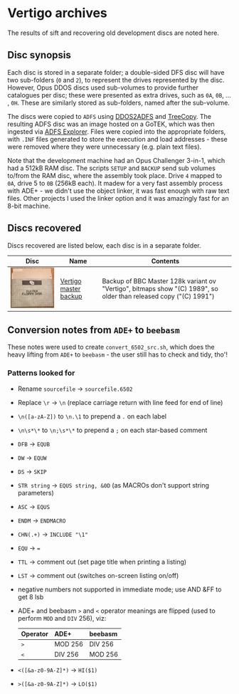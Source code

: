 # Vertigo archives

The results of sift and recovering old development discs are noted here.

## Disc synopsis

Each disc is stored in a separate folder; a double-sided DFS disc will have
two sub-folders (`0` and `2`), to represent the drives represented by the disc. However, Opus DDOS discs used sub-volumes to provide further catalogues per disc; these were presented as extra drives, such as `0A`, `0B`, ... , `0H`. These are similarly stored as sub-folders, named after the sub-volume.

The discs were copied to `ADFS` using [DDOS2ADFS](https://github.com/dr-grim/beeb-utils/blob/main/DDOS2ADFS/README.md) and [TreeCopy](https://mdfs.net/Software/FileTools/). The resulting ADFS disc was an image hosted on a GoTEK, which was then ingested via [ADFS Explorer](http://www.g7jjf.com/mac_adfs_explorer.htm). Files were copied into the appropriate folders, with `.INF` files generated to store the execution and load addresses - these were removed where they were unnecessary (e.g. plain text files).

Note that the development machine had an Opus Challenger 3-in-1, which had a 512kB RAM disc. The scripts `SETUP` and `BACKUP` send sub volumes to/from the RAM disc, where the assembly took place. Drive `4` mapped to `0A`, drive 5 to `0B` (256kB each). It madew for a very fast assembly process with ADE+ - we didn't use the object linker, it was fast enough with raw text files. Other projects I used the linker option and it was amazingly fast for an 8-bit machine.

## Discs recovered
Discs recovered are listed below, each disc is in a separate folder.

Disc | Name | Contents
-|-|-
![Vertigo master backup](Vertigo-master-backup/thumbnail.jpeg) | [Vertigo master backup](Vertigo-master-backup/) | Backup of BBC Master 128k variant ov "Vertigo", bitmaps show "(C) 1989", so older than released copy ("(C) 1991")

## Conversion notes from `ADE+` to `beebasm`

These notes were used to create `convert_6502_src.sh`, which does the heavy lifting from `ADE+` to `beebasm` - the user still has to check and tidy, tho'!

### Patterns looked for
* Rename `sourcefile` -> `sourcefile.6502`
* Replace `\r` -> `\n` (replace carriage return with line feed for end of line)
* `\n([a-zA-Z])` to `\n.\1` to prepend a `.` on each label
* `\n\s*\*` to `\n;\s*\*` to prepend a `;` on each star-based comment
* `DFB` -> `EQUB`
* `DW` -> `EQUW`
* `DS` -> `SKIP`
* `STR string` -> `EQUS string, &0D` (as MACROs don't support string parameters)
* `ASC` -> `EQUS`
* `ENDM` -> `ENDMACRO`
* `CHN(.+)` -> `INCLUDE "\1"`
* `EQU` -> `=`
* `TTL` -> comment out (set page title when printing a listing)
* `LST` -> comment out (switches on-screen listing on/off)
* negative numbers not supported in immediate mode; use AND &FF to get 8 lsb
* ADE+ and beebasm `>` and `<` operator meanings are flipped (used to perform `MOD` and `DIV` 256), viz:

    Operator | ADE+ | beebasm
    -|-|-
    `>` | MOD 256 | DIV 256
    `<` | DIV 256 | MOD 256

* `<([&a-z0-9A-Z]*)` -> `HI($1)`
* `>([&a-z0-9A-Z]*)` -> `LO($1)`
  
